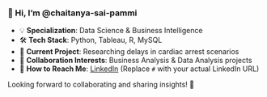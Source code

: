 ### 👋 Hi, I’m @chaitanya-sai-pammi  

- 💡 **Specialization**: Data Science & Business Intelligence  
- 🛠 **Tech Stack**: Python, Tableau, R, MySQL  
- 🔬 **Current Project**: Researching delays in cardiac arrest scenarios  
- 🤝 **Collaboration Interests**: Business Analysis & Data Analysis projects  
- 🔗 **How to Reach Me**: [LinkedIn](https://www.linkedin.com/in/chaitanya-pammi-999290342/) (Replace `#` with your actual LinkedIn URL)  

Looking forward to collaborating and sharing insights! 🚀  
